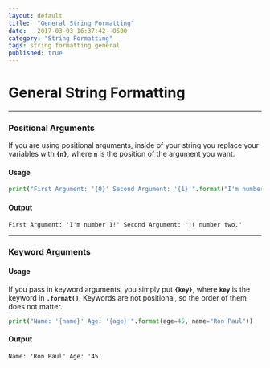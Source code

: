 ```yaml
---
layout: default
title:  "General String Formatting"
date:   2017-03-03 16:37:42 -0500
category: "String Formatting" 
tags: string formatting general
published: true
---
```


# General String Formatting

***


### Positional Arguments
If you are using positional arguments, inside of your string you replace your variables with **`{n}`**, where **`n`** is the position of the argument you want.

#### Usage
```python
print("First Argument: '{0}' Second Argument: '{1}'".format("I'm number 1!", ":( number two."))
```

#### Output
```
First Argument: 'I'm number 1!' Second Argument: ':( number two.'
```

***


### Keyword Arguments
#### Usage
If you pass in keyword arguments, you simply put **`{key}`**, where **`key`** is the keyword in **`.format()`**. Keywords are not positional, so the order of them does not matter.

```python
print("Name: '{name}' Age: '{age}'".format(age=45, name="Ron Paul"))
```

#### Output
```
Name: 'Ron Paul' Age: '45'
```